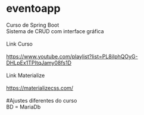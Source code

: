 # eventoapp
Curso de Spring Boot <br>
Sistema de CRUD com interface gráfica <br>
<br>
Link Curso <br>
<br>
https://www.youtube.com/playlist?list=PL8iIphQOyG-DHLpEx1TPItqJamy08fs1D
<br><br>
Link Materialize <br>
<br>
https://materializecss.com/
<br><br>
#Ajustes diferentes do curso <br>
BD = MariaDb
